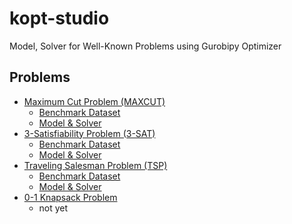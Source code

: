 # kopt-studio
Model, Solver for Well-Known Problems using Gurobipy Optimizer

## Problems
- [Maximum Cut Problem (MAXCUT)](https://en.wikipedia.org/wiki/Maximum_cut)
    - [Benchmark Dataset](http://web.stanford.edu/~yyye/yyye/Gset/)
    - [Model & Solver](https://github.com/koptimizer/kopt-studio/blob/main/MAXCUT/maxcut.ipynb)
- [3-Satisfiability Problem (3-SAT)](https://en.wikipedia.org/wiki/Boolean_satisfiability_problem)
    - [Benchmark Dataset](https://www.cs.ubc.ca/~hoos/SATLIB/benchm.html)
    - [Model & Solver](https://github.com/koptimizer/kopt-studio/blob/main/3SAT/3SAT.ipynb)
- [Traveling Salesman Problem (TSP)](https://ko.wikipedia.org/wiki/TSP)
    - [Benchmark Dataset](http://comopt.ifi.uni-heidelberg.de/software/TSPLIB95/)
    - [Model & Solver]()
- [0-1 Knapsack Problem](https://en.wikipedia.org/wiki/Knapsack_problem)
    - not yet
